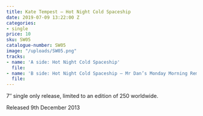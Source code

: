 ```yaml
---
title: Kate Tempest – Hot Night Cold Spaceship
date: 2019-07-09 13:22:00 Z
categories:
- single
price: 10
sku: SW05
catalogue-number: SW05
image: "/uploads/SW05.png"
tracks:
- name: 'A side: Hot Night Cold Spaceship'
  file: 
- name: 'B side: Hot Night Cold Spaceship – Mr Dan’s Monday Morning Remix'
  file: 
---
```


7″ single only release, limited to an edition of 250 worldwide.

Released 9th December 2013